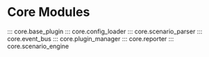 # Core Modules

::: core.base_plugin
::: core.config_loader
::: core.scenario_parser
::: core.event_bus
::: core.plugin_manager
::: core.reporter
::: core.scenario_engine

